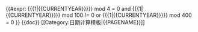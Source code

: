 {{#expr:
 {{{1|{{CURRENTYEAR}}}}} mod 4 = 0 and
 {{{1|{{CURRENTYEAR}}}}} mod 100 != 0 or
 {{{1|{{CURRENTYEAR}}}}} mod 400 = 0
}}<noinclude>
{{doc}}
[[Category:日期计算模板|{{PAGENAME}}]]
</noinclude>